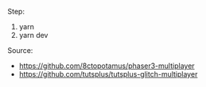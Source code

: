Step:
 1. yarn
 2. yarn dev

Source:
  - https://github.com/8ctopotamus/phaser3-multiplayer
  - https://github.com/tutsplus/tutsplus-glitch-multiplayer
